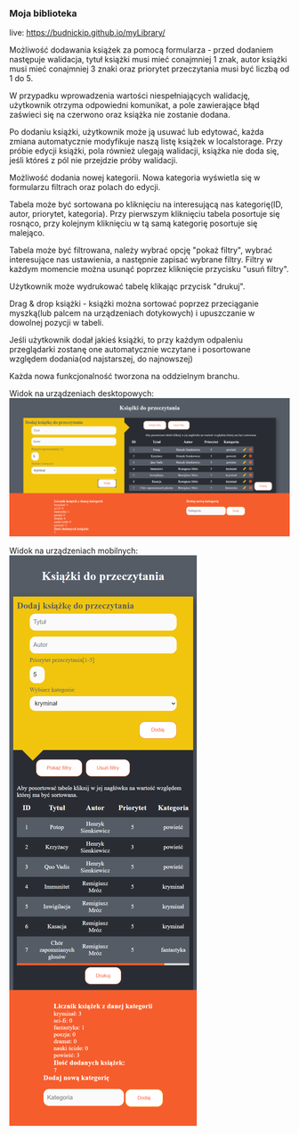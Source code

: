 ### Moja biblioteka

live: https://budnickip.github.io/myLibrary/

Możliwość dodawania książek za pomocą formularza - przed dodaniem następuje walidacja, tytuł książki musi mieć conajmniej 1 znak, autor książki musi mieć conajmniej 3 znaki oraz priorytet przeczytania musi być liczbą od 1 do 5.

W przypadku wprowadzenia wartości niespełniających walidację, użytkownik otrzyma odpowiedni komunikat, a pole zawierające błąd zaświeci się na czerwono oraz książka nie zostanie dodana.

Po dodaniu książki, użytkownik może ją usuwać lub edytować, każda zmiana automatycznie modyfikuje naszą listę książek w localstorage. Przy próbie edycji książki, pola również ulegają walidacji, książka nie doda się, jeśli któreś z pól nie przejdzie próby walidacji.

Możliwość dodania nowej kategorii. Nowa kategoria wyświetla się w formularzu filtrach oraz polach do edycji.

Tabela może być sortowana po kliknięciu na interesującą nas kategorię(ID, autor, priorytet, kategoria). Przy pierwszym kliknięciu tabela posortuje się rosnąco, przy kolejnym kliknięciu w tą samą kategorię posortuje się malejąco.

Tabela może być filtrowana, należy wybrać opcję  "pokaż filtry", wybrać interesujące nas ustawienia, a następnie zapisać wybrane filtry. Filtry w każdym momencie można usunąć poprzez kliknięcie przycisku "usuń filtry".

Użytkownik może wydrukować tabelę klikając przycisk "drukuj".

Drag & drop książki - książki można sortować poprzez przeciąganie myszką(lub palcem na urządzeniach dotykowych) i upuszczanie w dowolnej pozycji w tabeli.

Jeśli użytkownik dodał jakieś książki, to przy każdym odpaleniu przeglądarki zostanę one automatycznie wczytane i posortowane względem dodania(od najstarszej, do najnowszej)

Każda nowa funkcjonalność tworzona na oddzielnym branchu.

Widok na urządzeniach desktopowych:
![./.github/images/desktop.png](./.github/images/desktop.png)

Widok na urządzeniach mobilnych:
![./.github/images/mobile.png](./.github/images/mobile.png)